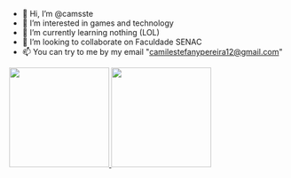 - 👋 Hi, I’m @camsste
- 👀 I’m interested in games and technology
- 🌱 I’m currently learning nothing (LOL)
- 💞️ I’m looking to collaborate on Faculdade SENAC
- 📫 You can try to me by my email "camilestefanypereira12@gmail.com" 

<div>
<a href="https://github.com/camsste">
<img loading="lazy" height="180em" src="https://github-readme-stats.vercel.app/api/top-langs/?username=camsste&layout=compact&langs_count=7&theme=dracula"/>
<img loading="lazy" height="180em" src="https://github-readme-stats.vercel.app/api?username=camsste&show_icons=true&theme=dracula&include_all_commits=true&count_private=true"/>
</div>

<!---
camsste/camsste is a ✨ special ✨ repository because its `README.md` (this file) appears on your GitHub profile.
You can click the Preview link to take a look at your changes.
--->

